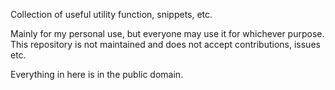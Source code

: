 Collection of useful utility function, snippets, etc.

Mainly for my personal use, but everyone may use it for whichever purpose. This repository is not maintained and does not accept contributions, issues etc.

Everything in here is in the public domain.
